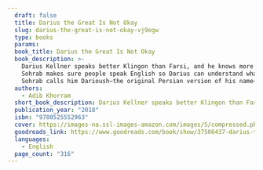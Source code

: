 ```yaml
---
  draft: false
  title: Darius the Great Is Not Okay
  slug: darius-the-great-is-not-okay-vj9egw
  type: books
  params:
  book_title: Darius the Great Is Not Okay
  book_description: >-
    Darius Kellner speaks better Klingon than Farsi, and he knows more about Hobbit social cues than Persian ones. He's about to take his first-ever trip to Iran, and it's pretty overwhelming—especially when he's also dealing with clinical depression, a disapproving dad, and a chronically anemic social life. In Iran, he gets to know his ailing but still formidable grandfather, his loving grandmother, and the rest of his mom's family for the first time. And he meets Sohrab, the boy next door who changes everything.
    Sohrab makes sure people speak English so Darius can understand what's going on. He gets Darius an Iranian National Football Team jersey that makes him feel like a True Persian for the first time. And he understands that sometimes, best friends don't have to talk. Darius has never had a true friend before, but now he's spending his days with Sohrab playing soccer, eating rosewater ice cream, and sitting together for hours in their special place, a rooftop overlooking the Yazdi skyline.
    Sohrab calls him Darioush—the original Persian version of his name—and Darius has never felt more like himself than he does now that he's Darioush to Sohrab. When it's time to go home to America, he'll have to find a way to be Darioush on his own.
  authors:
    - Adib Khorram
  short_book_description: Darius Kellner speaks better Klingon than Farsi, and he knows more about Hobbit social cues than Persian ones. He's about to take his first-ever trip to Iran, and it's pretty overwhelming—especially when he's also dealing with clinical depression, a disapproving dad, and a chronically anemic social life.
  publication_year: "2018"
  isbn: "9780525552963"
  cover: https://images-na.ssl-images-amazon.com/images/S/compressed.photo.goodreads.com/books/1520460519i/37506437.jpg
  goodreads_link: https://www.goodreads.com/book/show/37506437-darius-the-great-is-not-okay
  languages:
    - English
  page_count: "316"
---
```

